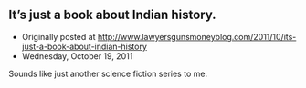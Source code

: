 ## It’s just a book about Indian history.

 * Originally posted at http://www.lawyersgunsmoneyblog.com/2011/10/its-just-a-book-about-indian-history
 * Wednesday, October 19, 2011

Sounds like just another science fiction series to me.